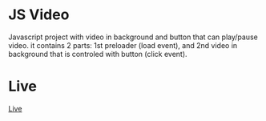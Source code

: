 # JS Video

Javascript project with video in background and button that can play/pause video. 
it contains 2 parts: 
1st preloader (load event), and 2nd video in background that is controled with button (click event).

# Live

[Live](https://stankovics.github.io/JSvideo/)
